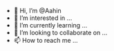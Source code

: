 - 👋 Hi, I’m @Aahin
- 👀 I’m interested in ...
- 🌱 I’m currently learning ...
- 💞️ I’m looking to collaborate on ...
- 📫 How to reach me ...

<!---
Aahin/Aahin is a ✨ special ✨ repository because its `README.md` (this file) appears on your GitHub profile.
You can click the Preview link to take a look at your changes.
--->
